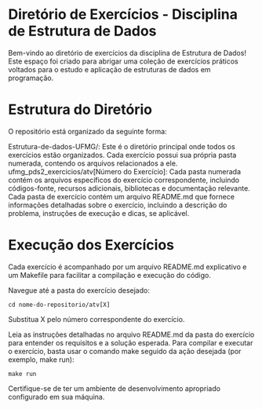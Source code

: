 # Diretório de Exercícios - Disciplina de Estrutura de Dados

Bem-vindo ao diretório de exercícios da disciplina de Estrutura de Dados! Este espaço foi criado para abrigar uma coleção de exercícios práticos voltados para o estudo e aplicação de estruturas de dados em programação.

# Estrutura do Diretório

O repositório está organizado da seguinte forma:

Estrutura-de-dados-UFMG/: Este é o diretório principal onde todos os exercícios estão organizados. Cada exercício possui sua própria pasta numerada, contendo os arquivos relacionados a ele.
ufmg_pds2_exercicios/atv[Número do Exercício]: Cada pasta numerada contém os arquivos específicos do exercício correspondente, incluindo códigos-fonte, recursos adicionais, bibliotecas e documentação relevante.
Cada pasta de exercício contém um arquivo README.md que fornece informações detalhadas sobre o exercício, incluindo a descrição do problema, instruções de execução e dicas, se aplicável.

# Execução dos Exercícios

Cada exercício é acompanhado por um arquivo README.md explicativo e um Makefile para facilitar a compilação e execução do código.

Navegue até a pasta do exercício desejado:
  
    cd nome-do-repositorio/atv[X]

Substitua X pelo número correspondente do exercício.

Leia as instruções detalhadas no arquivo README.md da pasta do exercício para entender os requisitos e a solução esperada.
Para compilar e executar o exercício, basta usar o comando make seguido da ação desejada (por exemplo, make run):

    make run
    
Certifique-se de ter um ambiente de desenvolvimento apropriado configurado em sua máquina.
